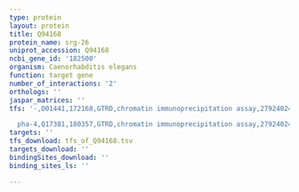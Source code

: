 ```yaml
---
type: protein
layout: protein
title: Q94168
protein_name: srg-26
uniprot_accession: Q94168
ncbi_gene_id: '182500'
organism: Caenorhabditis elegans
function: target gene
number_of_interactions: '2'
orthologs: ''
jaspar_matrices: ''
tfs: '-,O01441,172168,GTRD,chromatin immunoprecipitation assay,27924024%5Buid%5D,No

  pha-4,Q17381,180357,GTRD,chromatin immunoprecipitation assay,27924024%5Buid%5D,No'
targets: ''
tfs_download: tfs_of_Q94168.tsv
targets_download: ''
bindingSites_download: ''
binding_sites_ls: ''

---
```

